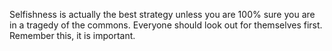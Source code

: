 Selfishness is actually the best strategy unless you are 100% sure you are in a tragedy of the commons. Everyone should look out for themselves first. Remember this, it is important.